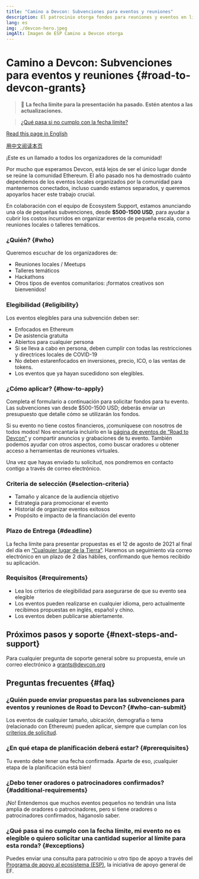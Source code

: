 ```yaml
---
title: "Camino a Devcon: Subvenciones para eventos y reuniones"
description: El patrocinio otorga fondos para reuniones y eventos en línea o en persona previos a Devcon
lang: es
img: ./devcon-hero.jpeg
imgAlt: Imagen de ESP Camino a Devcon otorga
---
```


# Camino a Devcon: Subvenciones para eventos y reuniones {#road-to-devcon-grants}

<Divider />

> 🚨 **La fecha límite para la presentación ha pasado. Estén atentos a las actualizaciones.**

> [¿Qué pasa si no cumplo con la fecha límite?](#exceptions)

<Divider />


[Read this page in English](/en/devcon-grants/)

[用中文阅读本页](/zh/devcon-grants/)

¡Este es un llamado a todos los organizadores de la comunidad!

Por mucho que esperamos Devcon, está lejos de ser el único lugar donde se reúne la comunidad Ethereum. El año pasado nos ha demostrado cuánto dependemos de los eventos locales organizados por la comunidad para mantenernos conectados, incluso cuando estamos separados, y queremos apoyarlos hacer este trabajo crucial.

En colaboración con el equipo de Ecosystem Support, estamos anunciando una ola de pequeñas subvenciones, desde **$500-1500 USD**, para ayudar a cubrir los costos incurridos en organizar eventos de pequeña escala, como reuniones locales o talleres temáticos.

### ¿Quién? {#who}

Queremos escuchar de los organizadores de:

- Reuniones locales / Meetups
- Talleres temáticos
- Hackathons
- Otros tipos de eventos comunitarios: ¡formatos creativos son bienvenidos!

### Elegibilidad {#eligibility}

Los eventos elegibles para una subvención  deben ser:

- Enfocados en Ethereum
- De asistencia gratuita
- Abiertos para cualquier persona
- Si se lleva a cabo en persona, deben cumplir con todas las restricciones y directrices locales de COVID-19
- No deben estarenfocados en inversiones, precio, ICO, o las ventas de tokens.
- Los eventos que ya hayan sucedidono son elegibles.

### ¿Cómo aplicar? {#how-to-apply}

Completa el formulario a continuación para solicitar fondos para tu evento. Las subvenciones van desde $500-1500 USD; deberás enviar un presupuesto que detalle cómo se utilizarán los fondos.

Si su evento no tiene costos financieros, ¡comuníquese con nosotros de todos modos! Nos encantaría incluirlo en la [página de eventos de “Road to Devcon”](https://www.devcon.org/es/#participate) y compartir anuncios y grabaciones de tu evento. También podemos ayudar con otros aspectos, como buscar oradores u obtener acceso a herramientas de reuniones virtuales.

Una vez que hayas enviado tu solicitud, nos pondremos en contacto contigo a través de correo electrónico.

### Criteria de selección {#selection-criteria}

- Tamaño y alcance de la audiencia objetivo
- Estrategia para promocionar el evento
- Historial de organizar eventos exitosos
- Propósito e impacto de la financiación del evento

### **Plazo de Entrega** {#deadline}

La fecha límite para presentar propuestas es el 12 de agosto de 2021 al final del día en [“Cualquier lugar de la Tierra”](https://es.wikipedia.org/wiki/Circunferencia_de_la_Tierra). Haremos un seguimiento vía correo electrónico en un plazo de 2 días hábiles, confirmando que hemos recibido su aplicación.

### **Requisitos** {#requirements}

- Lea los criterios de elegibilidad para asegurarse de que su evento sea elegible
- Los eventos pueden realizarse en cualquier idioma, pero actualmente recibimos propuestas en inglés, español y chino.
- Los eventos deben publicarse abiertamente.

## **Próximos pasos y soporte** {#next-steps-and-support}

Para cualquier pregunta de soporte general sobre su propuesta, envíe un correo electrónico a [grants@devcon.org](mailto:grants@devcon.org)

## **Preguntas frecuentes** {#faq}

### **¿Quién puede enviar propuestas para las subvenciones para eventos y reuniones de Road to Devcon?** {#who-can-submit} 

Los eventos de cualquier tamaño, ubicación, demografía o tema (relacionado con Ethereum) pueden aplicar, siempre que cumplan con los [criterios de solicitud](#eligibility).

### **¿En qué etapa de planificación deberá estar?** {#prerequisites}

Tu evento debe tener una fecha confirmada. Aparte de eso, ¡cualquier etapa de la planificación está bien!

### ¿Debo tener oradores o patrocinadores confirmados? {#additional-requirements}

¡No! Entendemos que muchos eventos pequeños no tendrán una lista amplia de oradores o patrocinadores, pero si tiene oradores o patrocinadores confirmados, háganoslo saber.

### **¿Qué pasa si no cumplo con la fecha límite, mi evento no es elegible o quiero solicitar una cantidad superior al límite para esta ronda?** {#exceptions}

Puedes enviar una consulta para patrocinio u otro tipo de apoyo a través del [Programa de apoyo al ecosistema (ESP)](https://esp.ethereum.foundation/es), la iniciativa de apoyo general de EF.